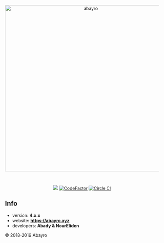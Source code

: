 <div align="center">
<p>
     <br />
<a href="https://abayro.xyz"><img src="https://i.imgur.com/910zKA7.png" width="546" alt="abayro">
</p>
    <br />
<p>
<a href="https://www.codacy.com?utm_source=github.com&amp;utm_medium=referral&amp;utm_content=abayro/abayro&amp;utm_campaign=Badge_Grade"><img src="https://api.codacy.com/project/badge/Grade/d2b9adf32ac14713801100bea16b53a4"/></a>
<a href="https://www.codefactor.io/repository/github/abady321x123/abayro"><img src="https://www.codefactor.io/repository/github/abady321x123/abayro/badge" alt="CodeFactor" /></a>
<a href="https://circleci.com/gh/abayro"> <img src="https://circleci.com/gh/Abady321x123/abayro.svg?style=svg&circle-token=11277ce31161184c64ef07332039c07f60f9c521" alt="Circle CI" /></a>  </p>
</div>

## Info
- version: **4.x.x**
- website: **https://abayro.xyz**
- developers: **Abady & NourEliden**

© 2018-2019 Abayro
